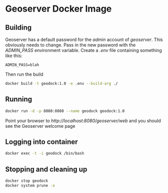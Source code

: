 # Geoserver Docker Image

## Building 
Geoserver has a default password for the *admin* account of *geoserver*. This obviously needs to change. Pass in the new password with the *ADMIN_PASS* environment variable. Create a *.env* file containing something like this:
```
ADMIN_PASS=blah
```

Then run the build
```bash
docker build -t geodock:1.0 -e .env --build-arg ./
```

## Running
```bash
docker run -d -p 8080:8080 --name geodock geodock:1.0
```
Point your browser to *http://localhost:8080/geoserver/web* and you should see the Geoserver welcome page

## Logging into container
```bash
docker exec -t -i geodock /bin/bash
```

## Stopping and cleaning up
```bash
docker stop geodock
docker system prune -a
```
